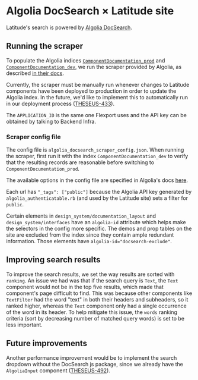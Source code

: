 # Algolia DocSearch × Latitude site
Latitude's search is powered by [Algolia DocSearch](https://community.algolia.com/docsearch/).


## Running the scraper
To populate the Algolia indices [`ComponentDocumentation_prod`](https://www.algolia.com/apps/2OIHB6I2ON/explorer/browse/ComponentDocumentation_prod) and [`ComponentDocumentation_dev`](https://www.algolia.com/apps/2OIHB6I2ON/explorer/browse/ComponentDocumentation_dev), we run the scraper provided by Algolia, as described [in their docs](https://community.algolia.com/docsearch/run-your-own.html#running-the-crawler-from-the-code-base). 

Currently, the scraper must be manually run whenever changes to Latitude components have been deployed to production in order to update the Algolia index. In the future, we'd like to implement this to automatically run in our deployment process ([THESEUS-433](https://flexport.atlassian.net/browse/THESEUS-443)).

The `APPLICATION_ID` is the same one Flexport uses and the API key can be obtained by talking to Backend Infra.

### Scraper config file
The config file is `algolia_docsearch_scraper_config.json`. When running the scraper, first run it with the index `ComponentDocumentation_dev` to verify that the resulting records are reasonable before switching to `ComponentDocumentation_prod`.

The available options in the config file are specified in Algolia's docs [here](https://community.algolia.com/docsearch/config-file.html).

Each url has `"_tags": ["public"]` because the Algolia API key generated by `algolia_authenticatable.rb` (and used by the Latitude site) sets a filter for `public`.

Certain elements in `design_system/documentation_layout` and `design_system/interfaces` have an `algolia-id` attribute which helps make the selectors in the config more specific. The demos and prop tables on the site are excluded from the index since they contain ample redundant information. Those elements have `algolia-id="docsearch-exclude"`.


## Improving search results
To improve the search results, we set the way results are sorted with `ranking`. An issue we had was that if the search query is `Text`, the `Text` component would not be in the top five results, which made that component's page difficult to find. This was because other components like `TextFilter` had the word "text" in both their headers and subheaders, so it ranked higher, whereas the `Text` component only had a single occurrence of the word in its header. To help mitigate this issue, the `words` ranking criteria (sort by decreasing number of matched query words) is set to be less important.


## Future improvements
Another performance improvement would be to implement the search dropdown without the DocSearch js package, since we already have the `AlgoliaInput` component ([THESEUS-492](https://flexport.atlassian.net/browse/THESEUS-492)).
